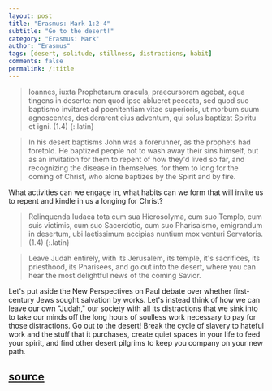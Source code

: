 ```yaml
---
layout: post
title: "Erasmus: Mark 1:2-4"
subtitle: "Go to the desert!"
category: "Erasmus: Mark"
author: "Erasmus"
tags: [desert, solitude, stillness, distractions, habit]
comments: false
permalink: /:title
---
```


> Ioannes, iuxta Prophetarum oracula, praecursorem agebat, aqua tingens in deserto: non quod ipse ablueret peccata, sed quod suo baptismo invitaret ad poenitentiam vitae superioris, ut morbum suum agnoscentes, desiderarent eius adventum, qui solus baptizat Spiritu et igni. (1.4)
{:.latin}

> In his desert baptisms John was a forerunner, as the prophets had foretold. He baptized people not to wash away their sins himself, but as an invitation for them to repent of how they'd lived so far, and recognizing the disease in themselves, for them to long for the coming of Christ, who alone baptizes by the Spirit and by fire.

What activities can we engage in, what habits can we form that will invite us to repent and kindle in us a longing for Christ?

> Relinquenda Iudaea tota cum sua Hierosolyma, cum suo Templo, cum suis victimis, cum suo Sacerdotio, cum suo Pharisaismo, emigrandum in desertum, ubi laetissimum accipias nuntium mox venturi Servatoris. (1.4)
{:.latin}

> Leave Judah entirely, with its Jerusalem, its temple, it's sacrifices, its priesthood, its Pharisees, and go out into the desert, where you can hear the most delightful news of the coming Savior.

Let's put aside the New Perspectives on Paul debate over whether first-century Jews sought salvation by works. Let's instead think of how we can leave our own "Judah," our society with all its distractions that we sink into to take our minds off the long hours of soulless work necessary to pay for those distractions. Go out to the desert! Break the cycle of slavery to hateful work and the stuff that it purchases, create quiet spaces in your life to feed your spirit, and find other desert pilgrims to keep you company on your new path.

<h2 class="post-source"><a href="https://books.google.com/books?id=j7QtmPycnMsC&pg=PA157"><i class="fas fa-book" aria-hidden="true"></i> source</a></h2>
